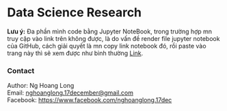 # Data Science Research
**Lưu ý:** Đa phần mình code bằng Jupyter NoteBook, trong trường hợp mn truy cập vào link trên không được, là do vấn đề render file jupyter notebook của GitHub, cách giải quyết là mn copy link notebook đó, rồi paste vào trang này thì sẽ xem được như bình thường [Link](https://nbviewer.jupyter.org/).

### Contact

Author: Ng Hoang Long  
Email: <nghoanglong.17december@gmail.com>  
Facebook: <https://www.facebook.com/nghoanglong.17dec>
